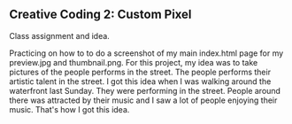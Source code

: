 ## Creative Coding 2: Custom Pixel

Class assignment and idea.

Practicing on how to to do a screenshot of my main index.html page for my preview.jpg and thumbnail.png. For this project, my idea was to take pictures of the people performs in the street. The people performs their artistic talent in the street. I got this idea when I was walking around the waterfront last Sunday. They were performing in the street. People around there was attracted by their music and I saw a lot of people enjoying their music. That's how I got this idea.